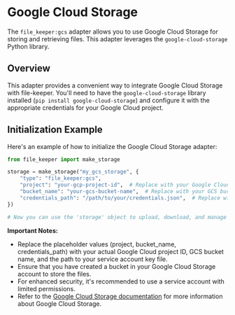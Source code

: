 # Google Cloud Storage

The `file_keeper:gcs` adapter allows you to use Google Cloud Storage for storing and retrieving files. This adapter leverages the `google-cloud-storage` Python library.

## Overview

This adapter provides a convenient way to integrate Google Cloud Storage with file-keeper. You'll need to have the `google-cloud-storage` library installed (`pip install google-cloud-storage`) and configure it with the appropriate credentials for your Google Cloud project.

## Initialization Example

Here's an example of how to initialize the Google Cloud Storage adapter:

```python
from file_keeper import make_storage

storage = make_storage("my_gcs_storage", {
    "type": "file_keeper:gcs",
    "project": "your-gcp-project-id",  # Replace with your Google Cloud project ID
    "bucket_name": "your-gcs-bucket-name",  # Replace with your GCS bucket name
    "credentials_path": "/path/to/your/credentials.json",  # Replace with the path to your service account key file
})

# Now you can use the 'storage' object to upload, download, and manage files.
```

**Important Notes:**

*   Replace the placeholder values (project, bucket\_name, credentials\_path) with your actual Google Cloud project ID, GCS bucket name, and the path to your service account key file.
*   Ensure that you have created a bucket in your Google Cloud Storage account to store the files.
*   For enhanced security, it's recommended to use a service account with limited permissions.
*   Refer to the [Google Cloud Storage documentation](https://cloud.google.com/storage/docs) for more information about Google Cloud Storage.
